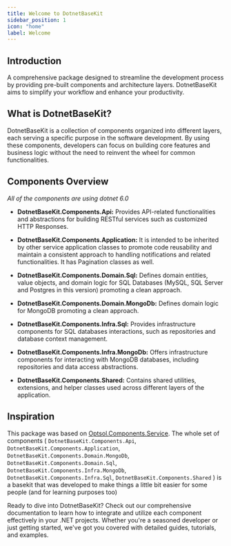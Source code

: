 ```yaml
---
title: Welcome to DotnetBaseKit
sidebar_position: 1
icon: "home"
label: Welcome
---
```


## Introduction

A comprehensive package designed to streamline the development process by providing pre-built components and architecture layers. DotnetBaseKit aims to simplify your workflow and enhance your productivity.

## What is DotnetBaseKit?

DotnetBaseKit is a collection of  components organized into different layers, each serving a specific purpose in the software development. By using these components, developers can focus on building core features and business logic without the need to reinvent the wheel for common functionalities.

## Components Overview
 *All of the components are using dotnet 6.0*
 
 - **DotnetBaseKit.Components.Api:** Provides API-related functionalities and abstractions for building RESTful services such as customized HTTP Responses.

 - **DotnetBaseKit.Components.Application:**  It is intended to be inherited by other service application classes to promote code reusability and maintain a consistent approach to handling notifications and related functionalities. It has Pagination classes as well.

 - **DotnetBaseKit.Components.Domain.Sql:** Defines domain entities, value objects, and domain logic for SQL Databases (MySQL, SQL Server and Postgres in this version) promoting a clean approach.

 - **DotnetBaseKit.Components.Domain.MongoDb:** Defines domain logic for MongoDB promoting a clean approach.

 - **DotnetBaseKit.Components.Infra.Sql:** Provides infrastructure components for SQL databases interactions, such as repositories and database context management.

 - **DotnetBaseKit.Components.Infra.MongoDb:** Offers infrastructure components for interacting with MongoDB databases, including repositories and data access abstractions.

 - **DotnetBaseKit.Components.Shared:** Contains shared utilities, extensions, and helper classes used across different layers of the application.

## Inspiration

This package was based on [Optsol.Components.Service](https://www.nuget.org/packages/Optsol.Components.Service). The whole set of components ( `DotnetBaseKit.Components.Api`, `DotnetBaseKit.Components.Application`, `DotnetBaseKit.Components.Domain.MongoDb`,  `DotnetBaseKit.Components.Domain.Sql`, `DotnetBaseKit.Components.Infra.MongoDb`, `DotnetBaseKit.Components.Infra.Sql`, `DotnetBaseKit.Components.Shared` ) is a basekit that was developed to make things a little bit easier for some people (and for learning purposes too) 

Ready to dive into DotnetBaseKit? Check out our comprehensive documentation to learn how to integrate and utilize each component effectively in your .NET projects. Whether you're a seasoned developer or just getting started, we've got you covered with detailed guides, tutorials, and examples.